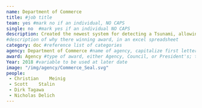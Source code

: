 ```yaml
---
name: Department of Commerce
title: #job title
team: yes #mark no if an individual, NO CAPS
single: no  #mark yes if an individual NO CAPS
description: Created the newest system for detecting a Tsunami, allowing more time to alert potentially impacting citizens
#description of why there winning award, in an excel spreadsheet
category: doc #reference list of categories
agency: Department of Commerce #name of agency, capitalize first letter of each name
award: Agency #type of award, either Agency, Council, or President's; this is case sensitive so make sure to match the options listed exactly. This section generates the format of the card
Year: 2018 #variable to be used at later date
image: "/img/agency/Commerce_Seal.svg"
people:
 - Christian	Meinig
 - Scott	Stalin
 - Dirk	Tagawa
 - Nicholas	Delich
---
```


